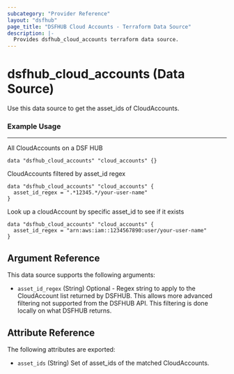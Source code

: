 ```yaml
---
subcategory: "Provider Reference"
layout: "dsfhub"
page_title: "DSFHUB Cloud Accounts - Terraform Data Source"
description: |-
  Provides dsfhub_cloud_accounts terraform data source.
---
```


# dsfhub_cloud_accounts (Data Source)

Use this data source to get the asset_ids of CloudAccounts.

### Example Usage

___

All CloudAccounts on a DSF HUB

```hcl
data "dsfhub_cloud_accounts" "cloud_accounts" {}
```

CloudAccounts filtered by asset_id regex

```hcl
data "dsfhub_cloud_accounts" "cloud_accounts" {
  asset_id_regex = ".*12345.*/your-user-name"  
}
```

Look up a cloudAccount by specific asset_id to see if it exists

```hcl
data "dsfhub_cloud_accounts" "cloud_accounts" {
  asset_id_regex = "arn:aws:iam::1234567890:user/your-user-name"  
}
```

## Argument Reference

This data source supports the following arguments:

- `asset_id_regex` (String) Optional - Regex string to apply to the CloudAccount list returned by DSFHUB. This allows more advanced filtering not supported from the DSFHUB API. This filtering is done locally on what DSFHUB returns.

## Attribute Reference

The following attributes are exported:

- `asset_ids` (String) Set of asset_ids of the matched CloudAccounts.
